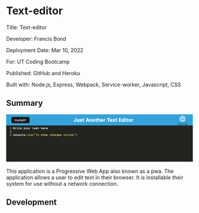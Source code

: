 # Text-editor

Title: Text-editor

Developer: Francis Bond

Deployment Date: Mar 10, 2022

For: UT Coding Bootcamp

Published: GitHub and Heroku

Built with: Node.js, Express, Webpack, Service-worker, Javascript, CSS 


## Summary
![Screenshot of application](IMG.png)

This application is a Progressive Web App also known as a pwa. The application allows a user to edit text in their browser. It is installable their system for use without a network connection.

## Development

